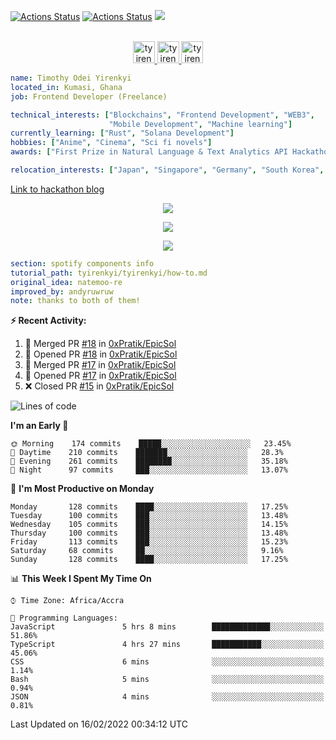 [![Actions Status](https://github.com/tyirenkyi/tyirenkyi/workflows/wakatime-stats/badge.svg)](https://github.com/tyirenkyi/tyirenkyi/actions)
[![Actions Status](https://github.com/tyirenkyi/tyirenkyi/workflows/update-gh-activity/badge.svg)](https://github.com/tyirenkyi/tyirenkyi/actions)
![](https://visitor-badge.glitch.me/badge?page_id=tyirenkyi.tyirenkyi)

<p align="center">
<br/>
<a href="https://twitter.com/toyirenkyi">
  <img alt="tyirenkyi | Twitter" width="35px" src="https://drive.google.com/uc?export=view&id=1CwWfGcNmTNzSI-XmaLk0gvbHVaD5xkwx" />
</a>
<a href="https://www.linkedin.com/in/timothy-yirenkyi-b45b9b137/">
  <img alt="tyirenkyi's LinkedIN" width="35px" src="https://drive.google.com/uc?export=view&id=1S5uFDldRcrkoVMfQXsWIS2_u6vXLJhJS" />
</a
<a href="https://open.spotify.com/user/6jyx0hj1911n2xd4rm3vwm8j9?si=f0e62187bc474bdf">
  <img alt="tyirenkyi's Spotify" width="35px" src="https://drive.google.com/uc?export=view&id=1mLM5RCv8vHD1eZBYJphW69eo6OVlK-Ti" />
</a>
</p>

```yaml
name: Timothy Odei Yirenkyi
located_in: Kumasi, Ghana
job: Frontend Developer (Freelance)

technical_interests: ["Blockchains", "Frontend Development", "WEB3", 
                      "Mobile Development", "Machine learning"]
currently_learning: ["Rust", "Solana Development"]
hobbies: ["Anime", "Cinema", "Sci fi novels"]
awards: ["First Prize in Natural Language & Text Analytics API Hackathon"]

relocation_interests: ["Japan", "Singapore", "Germany", "South Korea", "UK"]
```

<a href="https://www.expert.ai/blog/the-story-behind-hackathon-winning-peer-reviewers-app">Link to hackathon blog</a>

<p align="center">
  <img alig src="https://github-profile-trophy.vercel.app/?username=tyirenkyi&column=6&rank=SSS,SS,S,AAA,AA,A,B,C" />
</p>


<p align="center">
  <a href="https://tyirenkyi.vercel.app/api/now-playing?open">
    <!-- Music bars move to the beat and are colored based on the track's happiness, danceability and energy! -->
    <img src="https://tyirenkyi.vercel.app/api/now-playing">
  </a>
</p>

<p align="center">
  <img src="https://tyirenkyi.vercel.app/api/top-played">
</p>
 
```yaml
section: spotify components info
tutorial_path: tyirenkyi/tyirenkyi/how-to.md
original_idea: natemoo-re
improved_by: andyruwruw
note: thanks to both of them!
```


**:zap: Recent Activity:**

<!--START_SECTION:activity-->
1. 🎉 Merged PR [#18](https://github.com/0xPratik/EpicSol/pull/18) in [0xPratik/EpicSol](https://github.com/0xPratik/EpicSol)
2. 💪 Opened PR [#18](https://github.com/0xPratik/EpicSol/pull/18) in [0xPratik/EpicSol](https://github.com/0xPratik/EpicSol)
3. 🎉 Merged PR [#17](https://github.com/0xPratik/EpicSol/pull/17) in [0xPratik/EpicSol](https://github.com/0xPratik/EpicSol)
4. 💪 Opened PR [#17](https://github.com/0xPratik/EpicSol/pull/17) in [0xPratik/EpicSol](https://github.com/0xPratik/EpicSol)
5. ❌ Closed PR [#15](https://github.com/0xPratik/EpicSol/pull/15) in [0xPratik/EpicSol](https://github.com/0xPratik/EpicSol)
<!--END_SECTION:activity-->

<!--START_SECTION:waka-->
![Lines of code](https://img.shields.io/badge/From%20Hello%20World%20I%27ve%20Written-5%20Million%20lines%20of%20code-blue)

**I'm an Early 🐤** 

```text
🌞 Morning    174 commits    █████░░░░░░░░░░░░░░░░░░░░   23.45% 
🌆 Daytime    210 commits    ███████░░░░░░░░░░░░░░░░░░   28.3% 
🌃 Evening    261 commits    ████████░░░░░░░░░░░░░░░░░   35.18% 
🌙 Night      97 commits     ███░░░░░░░░░░░░░░░░░░░░░░   13.07%

```
📅 **I'm Most Productive on Monday** 

```text
Monday       128 commits    ████░░░░░░░░░░░░░░░░░░░░░   17.25% 
Tuesday      100 commits    ███░░░░░░░░░░░░░░░░░░░░░░   13.48% 
Wednesday    105 commits    ███░░░░░░░░░░░░░░░░░░░░░░   14.15% 
Thursday     100 commits    ███░░░░░░░░░░░░░░░░░░░░░░   13.48% 
Friday       113 commits    ███░░░░░░░░░░░░░░░░░░░░░░   15.23% 
Saturday     68 commits     ██░░░░░░░░░░░░░░░░░░░░░░░   9.16% 
Sunday       128 commits    ████░░░░░░░░░░░░░░░░░░░░░   17.25%

```


📊 **This Week I Spent My Time On** 

```text
⌚︎ Time Zone: Africa/Accra

💬 Programming Languages: 
JavaScript               5 hrs 8 mins        █████████████░░░░░░░░░░░░   51.86% 
TypeScript               4 hrs 27 mins       ███████████░░░░░░░░░░░░░░   45.06% 
CSS                      6 mins              ░░░░░░░░░░░░░░░░░░░░░░░░░   1.14% 
Bash                     5 mins              ░░░░░░░░░░░░░░░░░░░░░░░░░   0.94% 
JSON                     4 mins              ░░░░░░░░░░░░░░░░░░░░░░░░░   0.81%

```


 Last Updated on 16/02/2022 00:34:12 UTC
<!--END_SECTION:waka-->

